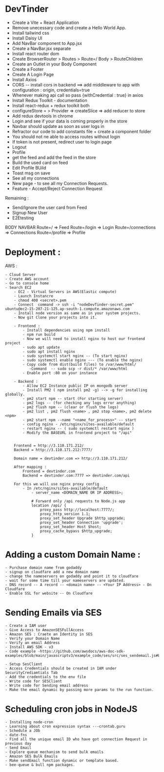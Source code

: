 # DevTinder

- Create a Vite + React Application
- Remove unecessary code and create a Hello World App.
- Install tailwind css
- Install Daisy UI
- Add NavBar component to App.jsx
- Create a NavBar.jsx separate
- Install react router dom
- Create BrowserRouter > Routes > Route=/ Body > RouteChildren
- Create an Outlet in your Body Component
- Create a Footer
- Create A Login Page
- Install Axios
- CORS -- install cors in backend ==> add middleware to app with configuration : origin, credentials=true
- Whenever making api call so pass {withCredential : true} in axios
- Install Redux Toolkit - documentation
- Install react-redux + redux toolkit both
- configureStore = > Provider => createSlice => add reducer to store
- Add redux devtools in chrome
- Login and see if your data is coming properly in the store
- Navbar should update as soon as user logs in
- Refractor our code to add constants file + create a component folder
- You should not ne able to access routes without login
- If token is not present, redirect user to login page
- Logout
- Profile
- get the feed and add the feed in the store
- Build the used card on feed
- Edit Profile BUild
- Toast msg on save
- See all my connections
- New page - to see all my Connection Requests.
- Feature - Accept/Reject Connection Request

Remaining :

- Send/Ignore the user card from Feed
- Signup New User
- E2Etesting

BODY
NAVBAR
Route=/ => Feed
Route=/login => Login
Route=/connections => Connections
Route=/profile => Profile

# Deployment :

AWS :

    - Cloud Server
    - Create AWS account
    - Go to console home
    - Search EC2
        - EC2 - Virtual Servers in AWS(Elastic compute)
        - Launch Instancre
        - chmod 400 <secret>.pem
        - Connect  command -> ssh -i "nodeDevTinder-secret.pem" ubuntu@ec2-15-207-21-125.ap-south-1.compute.amazonaws.com
        - Install node version as same as in your system projects.
        - Now git Clone your projects into it.

        - Frontend :
            - Install dependencies using npm install
            - npm run build
            - Now we will need to install nginx to host our frontend project
            - sudo apt update
            - sudo apt install nginx
            - sudo systemctl start nginx -- (To start nginx)
            - sudo systemctl enable nginx --- (To enable the nginx)
            - Copy code from dist(build files) to /var/www/html/
               -Command  -- sudo scp -r dist/* /var/www/html
            - Enable port :80 on your instance

        - Backend :
            - Allow EC2 Instance public IP on mongodb server
            - Install PM2 ( npm install pm2 -g) --> -g for installing globally.
            - pm2 start npm -- start (For starting server)
            - pm2 logs -- (for checking any logs error anything)
            - pm2 flush npm -- (clear or flush the logs)
            - pm2 list , pm2 flush <name> , pm2 stop <name>, pm2 delete <npm>
            - pm2 start npm --name "<name_for_process>" -- start
            - config nginx - /etc/nginx/sites-available/default
            - restart nginx -- ( sudo systemctl restart nginx )
            - Modify the BASEURL in frontend project to "/api"


        Frontend = http://3.110.171.212/
        Backend = http://3.110.171.212:7777/

        Domain name = devtinder.com => http://3.110.171.212/

        After mapping :
            Frontend = devtinder.com
            Backend = devtinder.com:7777 => devtinder.com/api

        For this we will use nginx proxy config
            - In /etc/nginx/sites-available/default
                - server_name <DOMAIN_NAME OR IP ADDRESS>;

                # Forward only /api requests to Node.js app
                location /api/ {
                    proxy_pass http://localhost:7777/;
                    proxy_http_version 1.1;
                    proxy_set_header Upgrade $http_upgrade;
                    proxy_set_header Connection 'upgrade';
                    proxy_set_header Host $host;
                    proxy_cache_bypass $http_upgrade;
                }


# Adding a custom Domain Name :

    - Purchase domain name from godaddy
    - signup on cloudfare add a new domain name
    - change the nameservers on godaddy and point it to cloudfare
    - wait for some time till your nameservers are updated.
    - DNS record -- A record -- <domain name> -- <Your IP Address> - On Cloudfare
    - Enable SSL for website -- On Cloudfare


# Sending Emails via SES

    - Create a IAM user
    - Give Access to AmazonSESFullAccess
    - Amazon SES : Craete an Identity in SES
    - Verify your Domain Name 
    - Verify an email Address
    - Install AWS SDK - v3
    - Code example -https://github.com/awsdocs/aws-doc-sdk-examples/blob/main/javascriptv3/example_code/ses/src/ses_sendemail.js#L16

    - Setup SesClient
    - Access Credentials should be created in IAM under SecurityCrediamtials Tab
    - Add the credentials to the env file
    - Write code for SESClient
    - Write code for Sending email address
    - Make the email dynamic by passing more params to the run function.


# Scheduling cron jobs in NodeJS

    - Installing node-cron
    - Learning about cron expression syntax ---crontab.guru
    - Schedule a JOb
    - date-fns
    - Find all the unique email ID who have got connection Request in previous day
    - Send Email
    - Explore queue mechanism to send bulk emails
    - Amazon SES Bulk Emails
    - Make sendEmail function dynamic or template based.
    - bee-queue & bull npm packages.
